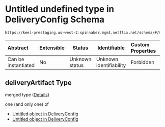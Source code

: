 # Untitled undefined type in DeliveryConfig Schema

```txt
https://keel-prestaging.us-west-2.spinnaker.mgmt.netflix.net/schema/#/$defs/ArtifactImageProvider/properties/deliveryArtifact
```




| Abstract            | Extensible | Status         | Identifiable            | Custom Properties | Additional Properties | Access Restrictions | Defined In                                                    |
| :------------------ | ---------- | -------------- | ----------------------- | :---------------- | --------------------- | ------------------- | ------------------------------------------------------------- |
| Can be instantiated | No         | Unknown status | Unknown identifiability | Forbidden         | Allowed               | none                | [keel.schema.json\*](keel.schema.json "open original schema") |

## deliveryArtifact Type

merged type ([Details](keel-defs-deliveryartifact.md))

one (and only one) of

-   [Untitled object in DeliveryConfig](keel-defs-debianartifact.md "check type definition")
-   [Untitled object in DeliveryConfig](keel-defs-dockerartifact.md "check type definition")
